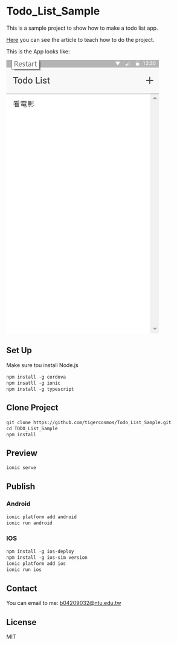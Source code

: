 # Todo_List_Sample
This is a sample project to show how to make a todo list app.

[Here](http://ithelp.ithome.com.tw/articles/10188566) you can see the article to teach how to do the project.


This is the App looks like:


![](https://raw.githubusercontent.com/tigercosmos/webImg/master/todo-sample.gif)

## Set Up
Make sure tou install Node.js
```
npm install -g cordova
npm insatll -g ionic
npm install -g typescript
```

## Clone Project
```
git clone https://github.com/tigercosmos/Todo_List_Sample.git
cd TODO_List_Sample
npm install
```

## Preview
```
ionic serve
```

## Publish
### Android
```
ionic platform add android
ionic run android
```
### IOS
```
npm install -g ios-deploy
npm install -g ios-sim version
ionic platform add ios
ionic run ios
```

## Contact
You can email to me:
b04209032@ntu.edu.tw

## License
MIT
